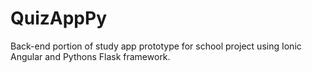 # QuizAppPy

Back-end portion of study app prototype for school project using Ionic Angular and Pythons Flask framework.
